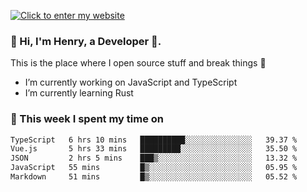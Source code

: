 [![Click to enter my website](https://github.com/zh30/zh30/assets/7930156/44b2b06d-750e-442d-a707-701903917b3b)](https://zhanghe.dev) 

### 👋 Hi, I'm Henry, a Developer 🚀.

This is the place where I open source stuff and break things :rofl:

- I’m currently working on JavaScript and TypeScript
- I’m currently learning Rust

### 💪 This week I spent my time on

<!--START_SECTION:waka-->

```txt
TypeScript   6 hrs 10 mins   ██████████░░░░░░░░░░░░░░░   39.37 %
Vue.js       5 hrs 33 mins   █████████░░░░░░░░░░░░░░░░   35.50 %
JSON         2 hrs 5 mins    ███▒░░░░░░░░░░░░░░░░░░░░░   13.32 %
JavaScript   55 mins         █▒░░░░░░░░░░░░░░░░░░░░░░░   05.95 %
Markdown     51 mins         █▒░░░░░░░░░░░░░░░░░░░░░░░   05.52 %
```

<!--END_SECTION:waka-->
